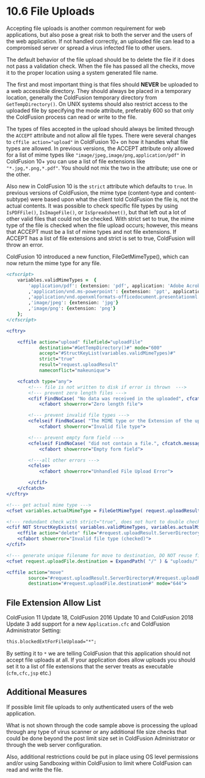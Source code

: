 # 10.6 File Uploads

Accepting file uploads is another common requirement for web
applications, but also pose a great risk to both the server and the
users of the web application. If not handled correctly, an uploaded file
can lead to a compromised server or spread a virus infected file to
other users.

The default behavior of the file upload should be to delete the file if
it does not pass a validation check. When the file has passed all the
checks, move it to the proper location using a system generated file
name.

The first and most important thing is that files should **NEVER** be
uploaded to a web accessible directory. They should always be placed in
a temporary location, generally the ColdFusion temporary directory from
`GetTempDirectory()`. On UNIX systems should also restrict access to the
uploaded file by specifying the mode attribute, preferably 600 so that
only the ColdFusion process can read or write to the file.

The types of files accepted in the upload should always be limited
through the `ACCEPT` attribute and not allow all file types. There were
several changes to `cffile action="upload"` in ColdFusion 10+ on how it
handles what file types are allowed. In previous versions, the ACCEPT
attribute only allowed for a list of mime types like
`"image/jpeg,image/png,application/pdf"` in ColdFusion 10+ you can use a
list of file extensions like `"*.jpg,*.png,*.pdf"`. You should not mix
the two in the attribute; use one or the other.

Also new in ColdFusion 10 is the `strict` attribute which defaults to
`true`. In previous versions of ColdFusion, the mime type (content-type
and content-subtype) were based upon what the client told ColdFusion the
file is, not the actual contents. It was possible to check specific file
types by using `IsPDFFile()`, `IsImageFile()`, or `IsSpreadsheet()`, but that
left out a lot of other valid files that could not be checked. With
strict set to true, the mime type of the file is checked when the file
upload occurs; however, this means that ACCEPT must be a list of mime
types and not file extensions. If ACCEPT has a list of file extensions
and strict is set to true, ColdFusion will throw an error.

ColdFusion 10 introduced a new function, FileGetMimeType(), which can
now return the mime type for any file.

```cfml
<cfscript>
    variables.validMimeTypes =  {
        'application/pdf': {extension: 'pdf', application: 'Adobe Acrobat'}
        ,'application/vnd.ms-powerpoint': {extension: 'ppt', application: 'PowerPoint (97-2003)'}
        ,'application/vnd.openxmlformats-officedocument.presentationml.presentation': {extension: 'pptx', application: 'PowerPoint (2007)'}
        ,'image/jpeg': {extension: 'jpg'}
        ,'image/png': {extension: 'png'}
    };
</cfscript>

<cftry>

    <cffile action="upload" filefield="uploadFile"
            destination="#GetTempDirectory()#" mode="600"
            accept="#StructKeyList(variables.validMimeTypes)#"
            strict="true"
            result="request.uploadResult"
            nameconflict="makeunique">

    <cfcatch type="any">
        <!--- file is not written to disk if error is thrown  --->
        <!--- prevent zero length files --->
        <cfif FindNoCase( "No data was received in the uploaded", cfcatch.message )>
            <cfabort showerror="Zero length file">

        <!--- prevent invalid file types --->
        <cfelseif FindNoCase( "The MIME type or the Extension of the uploaded file", cfcatch.message )>
            <cfabort showerror="Invalid file type">

        <!--- prevent empty form field --->
        <cfelseif FindNoCase( "did not contain a file.", cfcatch.message )>
            <cfabort showerror="Empty form field">

        <!---all other errors --->
        <cfelse>
            <cfabort showerror="Unhandled File Upload Error">

        </cfif>
    </cfcatch>
</cftry>

<!--- get actual mime type --->
<cfset variables.actualMimeType = FileGetMimeType( request.uploadResult.ServerDirectory & '/' & request.uploadResult.ServerFile, true )>

<!--- redundant check with strict="true", does not hurt to double check Adobe --->
<cfif NOT StructKeyExists( variables.validMimeTypes, variables.actualMimeType )>
    <cffile action="delete" file="#request.uploadResult.ServerDirectory#/#request.uploadResult.ServerFile#" >
    <cfabort showerror="Invalid file type (checked)">
</cfif>

<!--- generate unique filename for move to destination, DO NOT reuse filename sent by user --->
<cfset request.uploadFile.destination = ExpandPath( "/" ) & "uploads/" & CreateUUID() & "." & variables.validMimeTypes[variables.actualMimeType]["extension"]>

<cffile action="move"
        source="#request.uploadResult.ServerDirectory#/#request.uploadResult.ServerFile#"
        destination="#request.uploadFile.destination#" mode="644">
```

## File Extension Allow List

ColdFusion 11 Update 18, ColdFusion 2016 Update 10 and ColdFusion 2018 Update 3 add support for a new `Application.cfc` and ColdFusion Administrator Setting:

```cfml
this.blockedExtForFileUpload="*";
```

By setting it to `*` we are telling ColdFusion that this application should not accept file uploads at all. If your application does allow uploads you should set it to a list of file extensions that the server treats as executable (`cfm,cfc,jsp` etc.)

## Additional Measures

If possible limit file uploads to only authenticated users of the web
application.

What is not shown through the code sample above is processing the upload
through any type of virus scanner or any additional file size checks
that could be done beyond the post limit size set in ColdFusion
Administrator or through the web server configuration.

Also, additional restrictions could be put in place using OS level
permissions and/or using Sandboxing within ColdFusion to limit where
ColdFusion can read and write the file.
